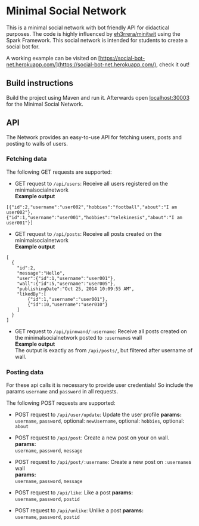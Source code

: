 # Minimal Social Network

This is a minimal social network with bot friendly API for didactical purposes. The code is highly influenced by [eh3rrera/minitwit](https://github.com/eh3rrera/minitwit) using the Spark Framework.
This social network is intended for students to create a social bot for.

A working example can be visited on [https://social-bot-net.herokuapp.com/](https://social-bot-net.herokuapp.com/), check it out!

## Build instructions

Build the project using Maven and run it. Afterwards open [localhost:30003](http://localhost:30003) for the Minimal Social Network.

## API

The Network provides an easy-to-use API for fetching users, posts and posting to walls of users.

### Fetching data
The following GET requests are supported:

- GET request to `/api/users`: Receive all users registered on the minimalsocialnetwork  
**Example output**  
```
[{"id":2,"username":"user002","hobbies":"football","about":"I am user002"},{"id":1,"username":"user001","hobbies":"telekinesis","about":"I am user001"}]
```

- GET request to `/api/posts`: Receive all posts created on the minimalsocialnetwork  
**Example output**  
```
[
  {
  	"id":2,
  	"message":"Hello",
  	"user":{"id":1,"username":"user001"},
  	"wall":{"id":5,"username":"user005"},
  	"publishingDate":"Oct 25, 2014 10:09:55 AM",
  	"likedBy":[
  		{"id":1,"username":"user001"},
  		{"id":10,"username":"user010"}
	]
  }
]
```

- GET request to `/api/pinnwand/:username`: Receive all posts created on the minimalsocialnetwork posted to `:username`s wall  
**Example output**  
The output is exactly as from `/api/posts/`, but filtered after username of wall.

### Posting data
For these api calls it is necessary to provide user credentials! So include the params `username` and `password` in all requests.

The following POST requests are supported:


- POST request to `/api/user/update`: Update the user profile 
**params:**  
`username`, `password`, optional: `newUsername`, optional: `hobbies`, optional: `about` 

- POST request to `/api/post`: Create a new post on your on wall.  
**params:**  
`username`, `password`, `message`

- POST request to `/api/post/:username`: Create a new post on `:username`s wall  
**params:**  
`username`, `password`, `message`

- POST request to `/api/like`: Like a post 
**params:**  
`username`, `password`, `postid`

- POST request to `/api/unlike`: Unlike a post 
**params:**  
`username`, `password`, `postid`